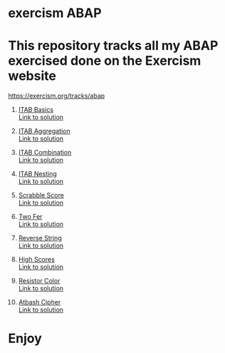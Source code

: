 # exercism ABAP

# This repository tracks all my ABAP exercised done on the Exercism website

<https://exercism.org/tracks/abap>

1. [ITAB Basics](https://exercism.org/tracks/abap/exercises/itab-basics) \
    [Link to solution](src/zcl_itab_basics.clas.abap)

2. [ITAB Aggregation](https://exercism.org/tracks/abap/exercises/itab-aggregation) \
    [Link to solution](src/zcl_itab_aggregation.clas.abap)

3. [ITAB Combination](https://exercism.org/tracks/abap/exercises/itab-combination) \
    [Link to solution](src/zcl_itab_combination.clas.abap)

4. [ITAB Nesting](https://exercism.org/tracks/abap/exercises/itab-nesting) \
    [Link to solution](src/zcl_itab_nesting.clas.abap)

5. [Scrabble Score](https://exercism.org/tracks/abap/exercises/scrabble-score) \
    [Link to solution](src/zcl_scrabble_score.clas.abap)

6. [Two Fer](https://exercism.org/tracks/abap/exercises/two-fer) \
    [Link to solution](src/zcl_two_fer.clas.abap)

7. [Reverse String](https://exercism.org/tracks/abap/exercises/reverse-string) \
    [Link to solution](src/zcl_reverse_string.clas.abap)

8. [High Scores](https://exercism.org/tracks/abap/exercises/high-scores) \
    [Link to solution](src/zcl_high_scores.clas.abap)

9. [Resistor Color](https://exercism.org/tracks/abap/exercises/resistor-color) \
    [Link to solution](src/zcl_resistor_color.clas.abap)

10. [Atbash Cipher](https://exercism.org/tracks/abap/exercises/atbash-cipher) \
    [Link to solution](src/zcl_atbash_cipher.abap)

# Enjoy

